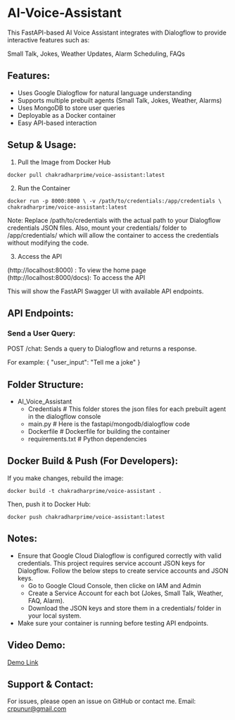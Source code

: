 # AI-Voice-Assistant

This FastAPI-based AI Voice Assistant integrates with Dialogflow to provide interactive features such as:

Small Talk, Jokes, Weather Updates, Alarm Scheduling, FAQs

## Features:

* Uses Google Dialogflow for natural language understanding
* Supports multiple prebuilt agents (Small Talk, Jokes, Weather, Alarms)
* Uses MongoDB to store user queries
* Deployable as a Docker container
* Easy API-based interaction

## Setup & Usage:

1)  Pull the Image from Docker Hub

`docker pull chakradharprime/voice-assistant:latest`

2) Run the Container

`docker run -p 8000:8000 \ -v /path/to/credentials:/app/credentials \ chakradharprime/voice-assistant:latest`

Note: Replace /path/to/credentials with the actual path to your Dialogflow credentials JSON files. Also, mount your credentials/ folder to /app/credentials/ which will allow the container to access the credentials without modifying the code.

3) Access the API

(http://localhost:8000) : To view the home page
(http://localhost:8000/docs): To access the API

This will show the FastAPI Swagger UI with available API endpoints.

## API Endpoints:

### Send a User Query:

POST /chat: Sends a query to Dialogflow and returns a response.

For example: 
{
  "user_input": "Tell me a joke"
}

## Folder Structure:

* AI_Voice_Assistant
    * Credentials      # This folder stores the json files for each prebuilt agent in the dialogflow console
    * main.py          # Here is the fastapi/mongodb/dialogflow code
    * Dockerfile       # Dockerfile for building the container
    * requirements.txt # Python dependencies

## Docker Build & Push (For Developers):

If you make changes, rebuild the image:

`docker build -t chakradharprime/voice-assistant .`

Then, push it to Docker Hub:

`docker push chakradharprime/voice-assistant:latest`

## Notes:

* Ensure that Google Cloud Dialogflow is configured correctly with valid credentials. This project requires service account JSON keys for Dialogflow. Follow the below steps to create service accounts and JSON keys.
  * Go to Google Cloud Console, then clicke on IAM and Admin
  * Create a Service Account for each bot (Jokes, Small Talk, Weather, FAQ, Alarm).
  * Download the JSON keys and store them in a credentials/ folder in your local system.  
* Make sure your container is running before testing API endpoints.

## Video Demo:

[Demo Link](https://drive.google.com/file/d/12QkMDujhP0AOjNU2OMPm7LBeZDYaY63R/view?usp=share_link)

## Support & Contact:

For issues, please open an issue on GitHub or contact me.
Email: crpunur@gmail.com
